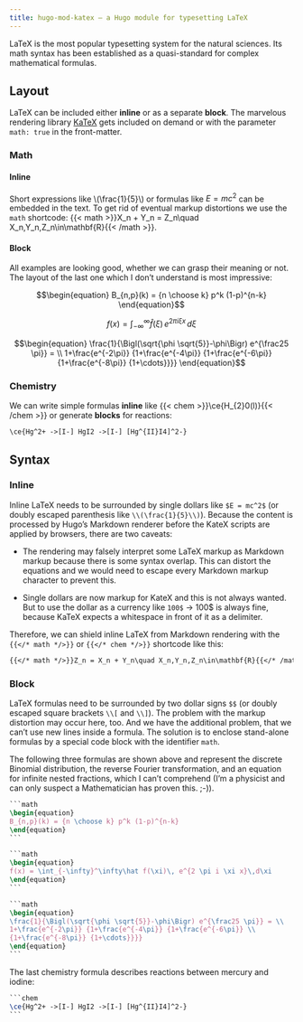 ```yaml
---
title: hugo-mod-katex — a Hugo module for typesetting LaTeX
---
```


LaTeX is the most popular typesetting system for the natural sciences. Its math syntax has been established as a quasi-standard for complex mathematical formulas.

## Layout

LaTeX can be included either **inline** or as a separate **block**. The marvelous rendering library [KaTeX][katex] gets included on demand or with the parameter `math: true` in the front-matter.

### Math

#### Inline

Short expressions like \\(\frac{1}{5}\\) or formulas like $E = mc^2$ can be embedded in the text. To get rid of eventual markup distortions we use the `math` shortcode:
{{< math >}}X_n + Y_n = Z_n\quad X_n,Y_n,Z_n\in\mathbf{R}{{< /math >}}.

#### Block
All examples are looking good, whether we can grasp their meaning or not. The layout of the last one which I don’t understand is most impressive:

```math
\begin{equation}
B_{n,p}(k) = {n \choose k} p^k (1-p)^{n-k}
\end{equation}
```

```math
\begin{equation}
f(x) = \int_{-\infty}^\infty\hat f(\xi)\, e^{2 \pi i \xi x}\,d\xi
\end{equation}
```

```math
\begin{equation}
\frac{1}{\Bigl(\sqrt{\phi \sqrt{5}}-\phi\Bigr) e^{\frac25 \pi}} = \\
1+\frac{e^{-2\pi}} {1+\frac{e^{-4\pi}} {1+\frac{e^{-6\pi}} {1+\frac{e^{-8\pi}} {1+\cdots}}}}
\end{equation}
```

### Chemistry

We can write simple formulas **inline** like {{< chem >}}\ce{H_{2}0(l)}{{< /chem >}} or generate **blocks** for reactions:

```chem
\ce{Hg^2+ ->[I-] HgI2 ->[I-] [Hg^{II}I4]^2-}
```

[katex]: https://katex.org

## Syntax

### Inline

Inline LaTeX needs to be surrounded by single dollars like `$E = mc^2$` (or doubly escaped parenthesis like `\\(\frac{1}{5}\\)`). Because the content is processed by Hugo’s Markdown renderer before the KateX scripts are applied by browsers, there are two caveats:

- The rendering may falsely interpret some LaTeX markup as Markdown markup because there is some syntax overlap. This can distort the equations and we would need to escape every Markdown markup character to prevent this.

- Single dollars are now markup for KateX and this is not always wanted. But to use the dollar as a currency like `100$` &rarr; 100$ is always fine, because KaTeX expects a whitespace in front of it as a delimiter.

Therefore, we can shield inline LaTeX from Markdown rendering with the `{{</* math */>}}` or `{{</* chem */>}}` shortcode like this:

```md
{{</* math */>}}Z_n = X_n + Y_n\quad X_n,Y_n,Z_n\in\mathbf{R}{{</* /math */>}}
```

### Block

LaTeX formulas need to be surrounded by two dollar signs `$$` (or doubly escaped square brackets `\\[` and `\\]`). The problem with the markup distortion may occur here, too. And we have the additional problem, that we can’t use new lines inside a formula. The solution is to enclose stand-alone formulas by a special code block with the identifier `math`. 

The following three formulas are shown above and represent the discrete Binomial distribution, the reverse Fourier transformation, and an equation for infinite nested fractions, which I can’t comprehend (I’m a physicist and can only suspect a Mathematician has proven this. ;-)).

```latex
‍```math
\begin{equation}
B_{n,p}(k) = {n \choose k} p^k (1-p)^{n-k}
\end{equation}
‍```
```

```latex
‍```math
\begin{equation}
f(x) = \int_{-\infty}^\infty\hat f(\xi)\, e^{2 \pi i \xi x}\,d\xi
\end{equation}
‍```
```

```latex
‍```math
\begin{equation}
\frac{1}{\Bigl(\sqrt{\phi \sqrt{5}}-\phi\Bigr) e^{\frac25 \pi}} = \\
1+\frac{e^{-2\pi}} {1+\frac{e^{-4\pi}} {1+\frac{e^{-6\pi}} \\
{1+\frac{e^{-8\pi}} {1+\cdots}}}}
\end{equation}
‍```
```

The last chemistry formula describes reactions between mercury and iodine:

```latex
‍```chem
\ce{Hg^2+ ->[I-] HgI2 ->[I-] [Hg^{II}I4]^2-}
‍```
```
